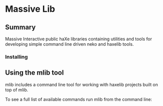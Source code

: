 Massive Lib
====================

Summary
---------------------

Massive Interactive public haXe libraries containing utilities and tools for developing simple command line driven neko and haxelib tools.


### Installing

<haxelib install mlib>


Using the mlib tool
--------------------

mlib includes a command line tool for working with haxelib projects built on top of mlib.

To see a full list of available commands run mlib from the command line:

<haxelib run mlib>
